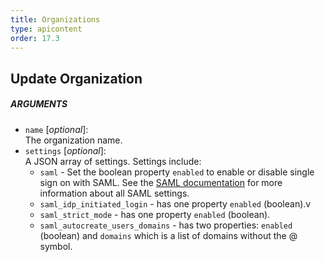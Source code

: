 ```yaml
---
title: Organizations
type: apicontent
order: 17.3
---
```


## Update Organization

##### ARGUMENTS
* `name` [*optional*]:  
    The organization name.
* `settings` [*optional*]:  
    A JSON array of settings. Settings include:
    * `saml` - Set the boolean property `enabled` to enable or disable single sign on with SAML. See the [SAML documentation](/account_management/saml/) for more information about all SAML settings.
    * `saml_idp_initiated_login` - has one property `enabled` (boolean).v
    * `saml_strict_mode` - has one property `enabled` (boolean).
    * `saml_autocreate_users_domains` - has two properties: `enabled` (boolean) and `domains` which is a list of domains without the @ symbol.
